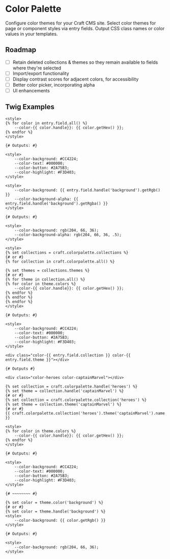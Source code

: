 # Color Palette

Configure color themes for your Craft CMS site. Select color themes for page or component styles via entry fields. Output CSS class names or color values in your templates.

## Roadmap

* [ ] Retain deleted collections & themes so they remain available to fields where they're selected
* [ ] Import/export functionality
* [ ] Display contrast scores for adjacent colors, for accessibility
* [ ] Better color picker, incorporating alpha
* [ ] UI enhancements

## Twig Examples
```
<style>
{% for color in entry.field.all() %}
    --color-{{ color.handle}}: {{ color.getHex() }};
{% endfor %}
</style>

{# Outputs: #}

<style>
    --color-background: #CC4224;
    --color-text: #000000;
    --color-button: #2A75B3;
    --color-highlight: #F3D403;
</style>
```

```
<style>
    --color-background: {{ entry.field.handle('background').getRgb() }}
    --color-background-alpha: {{ entry.field.handle('background').getRgba() }}
</style>

{# Outputs: #}

<style>
    --color-background: rgb(204, 66, 36);
    --color-background-alpha: rgb(204, 66, 36, .5);
</style>
```

```
<style>
{% set collections = craft.colorpalette.collections %}
{# or #}
{% for collection in craft.colorpalette.all() %}

{% set themes = collections.themes %}
{# or #}
{% for theme in collection.all() %}
{% for color in theme.colors %}
    --color-{{ color.handle}}: {{ color.getHex() }};
{% endfor %}
{% endfor %}
{% endfor %}
</style>

{# Outputs: #}

<style>
    --color-background: #CC4224;
    --color-text: #000000;
    --color-button: #2A75B3;
    --color-highlight: #F3D403;
</style>
```

```
<div class="color-{{ entry.field.collection }} color-{{ entry.field.theme }}"></div>

{# Outputs #}

<div class="color-heroes color-captainMarvel"></div>
```

```
{% set collection = craft.colorpalette.handle('heroes') %}
{% set theme = collection.handle('captainMarvel') %}
{# or #}
{% set collection = craft.colorpalette.collection('heroes') %}
{% set theme = collection.theme('captainMarvel') %}
{# or #}
{{ craft.colorpalette.collection('heroes').theme('captainMarvel').name }}

<style>
{% for color in theme.colors %}
    --color-{{ color.handle}}: {{ color.getHex() }};
{% endfor %}
</style>

{# Outputs: #}

<style>
    --color-background: #CC4224;
    --color-text: #000000;
    --color-button: #2A75B3;
    --color-highlight: #F3D403;
</style>

{# ~~~~~~~~ #}

{% set color = theme.color('background') %}
{# or #}
{% set color = theme.handle('background') %}
<style>
    --color-background: {{ color.getRgb() }}
</style>

{# Outputs: #}

<style>
    --color-background: rgb(204, 66, 36);
</style>
```